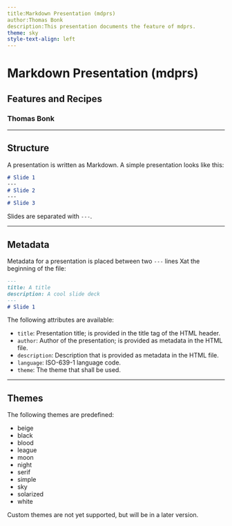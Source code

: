 ```yaml
---
title:Markdown Presentation (mdprs)
author:Thomas Bonk
description:This presentation documents the feature of mdprs.
theme: sky
style-text-align: left
---
```


# Markdown Presentation (mdprs)
## Features and Recipes
### Thomas Bonk

---

## Structure

A presentation is written as Markdown. A simple presentation looks like this:

```markdown
# Slide 1
---
# Slide 2
---
# Slide 3
```

Slides are separated with `---`.

---

## Metadata

Metadata for a presentation is placed between two `---` lines Xat the beginning of the file:

```markdown
---
title: A title
description: A cool slide deck
---
# Slide 1
```

The following attributes are available:

- `title`: Presentation title; is provided in the title tag of the HTML header.
- `author`: Author of the presentation; is provided as metadata in the HTML file.
- `description`: Description that is provided as metadata in the HTML file.
- `language`: ISO-639-1 language code.
- `theme`: The theme that shall be used.

---

## Themes

The following themes are predefined:

- beige
- black
- blood
- league
- moon
- night
- serif
- simple
- sky
- solarized
- white

Custom themes are not yet supported, but will be in a later version.
